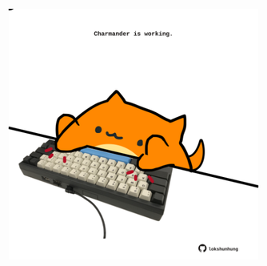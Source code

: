 <!-- built at 27/03/2025, 00:01:21 UTC -->
<p align="center">
  <img width="500" height="500" src="./ReadmeImage.svg">
</p>
